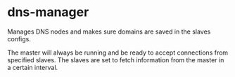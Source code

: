 # dns-manager
Manages DNS nodes and makes sure domains are saved in the slaves configs.

The master will always be running and be ready to accept connections from specified slaves. The slaves are set to fetch information from the master in a certain interval.
